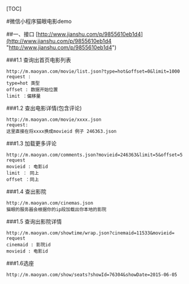 
[TOC]

#微信小程序猫眼电影demo

##一、接口
[http://www.jianshu.com/p/9855610eb1d4](http://www.jianshu.com/p/9855610eb1d4 "http://www.jianshu.com/p/9855610eb1d4")

###1.1 查询出首页电影列表        

```
http://m.maoyan.com/movie/list.json?type=hot&offset=0&limit=1000
request :
type=hot 类型
offset : 数据开始位置
limit ：偏移量
```

###1.2 查出电影详情(包含评论)

```
http://m.maoyan.com/movie/xxxx.json
request:
这里直接在将xxxx换成movieid 例子 246363.json
```

###1.3 加载更多评论

```
http://m.maoyan.com/comments.json?movieid=246363&limit=5&offset=5
request
movieid : 电影id
limit ： 同上
offset ：同上
```

###1.4 查出影院
```
http://m.maoyan.com/cinemas.json
猫眼的服务器会根据你的ip段加载出你本地的影院
```

###1.5 查询出影院详情
```
http://m.maoyan.com/showtime/wrap.json?cinemaid=11533&movieid=
request
cinemaid : 影院id
movieid : 电影id
```

###1.6选座
```
http://m.maoyan.com/show/seats?showId=76304&showDate=2015-06-05
```